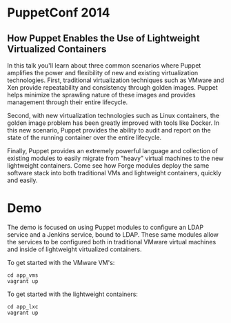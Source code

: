 # PuppetConf 2014

## How Puppet Enables the Use of Lightweight Virtualized Containers

In this talk you'll learn about three common scenarios where Puppet amplifies
the power and flexibility of new and existing virtualization technologies.
First, traditional virtualization techniques such as VMware and Xen provide
repeatability and consistency through golden images. Puppet helps minimize the
sprawling nature of these images and provides management through their entire
lifecycle.

Second, with new virtualization technologies such as Linux containers, the
golden image problem has been greatly improved with tools like Docker. In this
new scenario, Puppet provides the ability to audit and report on the state of
the running container over the entire lifecycle.

Finally, Puppet provides an extremely powerful language and collection of
existing modules to easily migrate from "heavy" virtual machines to the new
lightweight containers. Come see how Forge modules deploy the same software
stack into both traditional VMs and lightweight containers, quickly and easily.

# Demo

The demo is focused on using Puppet modules to configure an LDAP service and a
Jenkins service, bound to LDAP.  These same modules allow the services to be
configured both in traditional VMware virtual machines and inside of
lightweight virtualized containers.

To get started with the VMware VM's:

    cd app_vms
    vagrant up

To get started with the lightweight containers:

    cd app_lxc
    vagrant up

